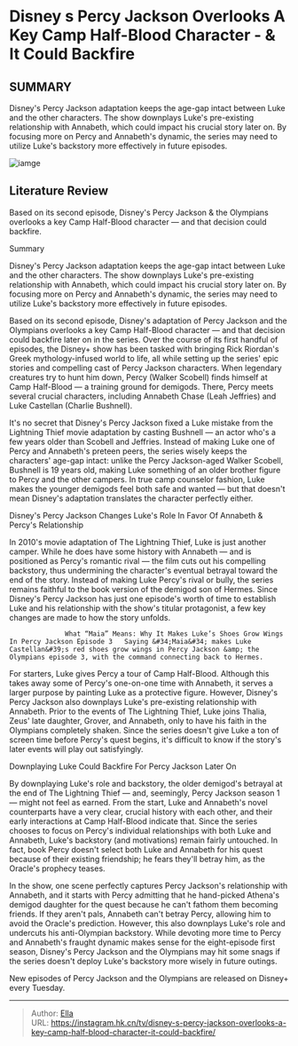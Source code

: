 # Disney s Percy Jackson Overlooks A Key Camp Half-Blood Character - &amp; It Could Backfire


## SUMMARY 



  Disney&#39;s Percy Jackson adaptation keeps the age-gap intact between Luke and the other characters.   The show downplays Luke&#39;s pre-existing relationship with Annabeth, which could impact his crucial story later on.   By focusing more on Percy and Annabeth&#39;s dynamic, the series may need to utilize Luke&#39;s backstory more effectively in future episodes.  

![iamge](https://static1.srcdn.com/wordpress/wp-content/uploads/2024/01/leah-jeffries-as-annabeth-chase-and-tk-as-luke-in-disney-s-percy-jackson.jpg)

## Literature Review
Based on its second episode, Disney&#39;s Percy Jackson &amp; the Olympians overlooks a key Camp Half-Blood character — and that decision could backfire.





Summary

  Disney&#39;s Percy Jackson adaptation keeps the age-gap intact between Luke and the other characters.   The show downplays Luke&#39;s pre-existing relationship with Annabeth, which could impact his crucial story later on.   By focusing more on Percy and Annabeth&#39;s dynamic, the series may need to utilize Luke&#39;s backstory more effectively in future episodes.  







Based on its second episode, Disney&#39;s adaptation of Percy Jackson and the Olympians overlooks a key Camp Half-Blood character — and that decision could backfire later on in the series. Over the course of its first handful of episodes, the Disney&#43; show has been tasked with bringing Rick Riordan&#39;s Greek mythology-infused world to life, all while setting up the series&#39; epic stories and compelling cast of Percy Jackson characters. When legendary creatures try to hunt him down, Percy (Walker Scobell) finds himself at Camp Half-Blood — a training ground for demigods. There, Percy meets several crucial characters, including Annabeth Chase (Leah Jeffries) and Luke Castellan (Charlie Bushnell).

It&#39;s no secret that Disney&#39;s Percy Jackson fixed a Luke mistake from the Lightning Thief movie adaptation by casting Bushnell — an actor who&#39;s a few years older than Scobell and Jeffries. Instead of making Luke one of Percy and Annabeth&#39;s preteen peers, the series wisely keeps the characters&#39; age-gap intact: unlike the Percy Jackson-aged Walker Scobell, Bushnell is 19 years old, making Luke something of an older brother figure to Percy and the other campers. In true camp counselor fashion, Luke makes the younger demigods feel both safe and wanted — but that doesn&#39;t mean Disney&#39;s adaptation translates the character perfectly either.





 Disney&#39;s Percy Jackson Changes Luke&#39;s Role In Favor Of Annabeth &amp; Percy&#39;s Relationship 
          

In 2010&#39;s movie adaptation of The Lightning Thief, Luke is just another camper. While he does have some history with Annabeth — and is positioned as Percy&#39;s romantic rival — the film cuts out his compelling backstory, thus undermining the character&#39;s eventual betrayal toward the end of the story. Instead of making Luke Percy&#39;s rival or bully, the series remains faithful to the book version of the demigod son of Hermes. Since Disney&#39;s Percy Jackson has just one episode&#39;s worth of time to establish Luke and his relationship with the show&#39;s titular protagonist, a few key changes are made to how the story unfolds.

                  What “Maia” Means: Why It Makes Luke’s Shoes Grow Wings In Percy Jackson Episode 3   Saying &#34;Maia&#34; makes Luke Castellan&#39;s red shoes grow wings in Percy Jackson &amp; the Olympians episode 3, with the command connecting back to Hermes.    




For starters, Luke gives Percy a tour of Camp Half-Blood. Although this takes away some of Percy&#39;s one-on-one time with Annabeth, it serves a larger purpose by painting Luke as a protective figure. However, Disney&#39;s Percy Jackson also downplays Luke&#39;s pre-existing relationship with Annabeth. Prior to the events of The Lightning Thief, Luke joins Thalia, Zeus&#39; late daughter, Grover, and Annabeth, only to have his faith in the Olympians completely shaken. Since the series doesn&#39;t give Luke a ton of screen time before Percy&#39;s quest begins, it&#39;s difficult to know if the story&#39;s later events will play out satisfyingly.



 Downplaying Luke Could Backfire For Percy Jackson Later On 
          

By downplaying Luke&#39;s role and backstory, the older demigod&#39;s betrayal at the end of The Lightning Thief — and, seemingly, Percy Jackson season 1 — might not feel as earned. From the start, Luke and Annabeth&#39;s novel counterparts have a very clear, crucial history with each other, and their early interactions at Camp Half-Blood indicate that. Since the series chooses to focus on Percy&#39;s individual relationships with both Luke and Annabeth, Luke&#39;s backstory (and motivations) remain fairly untouched. In fact, book Percy doesn&#39;t select both Luke and Annabeth for his quest because of their existing friendship; he fears they&#39;ll betray him, as the Oracle&#39;s prophecy teases.




In the show, one scene perfectly captures Percy Jackson&#39;s relationship with Annabeth, and it starts with Percy admitting that he hand-picked Athena&#39;s demigod daughter for the quest because he can&#39;t fathom them becoming friends. If they aren&#39;t pals, Annabeth can&#39;t betray Percy, allowing him to avoid the Oracle&#39;s prediction. However, this also downplays Luke&#39;s role and undercuts his anti-Olympian backstory. While devoting more time to Percy and Annabeth&#39;s fraught dynamic makes sense for the eight-episode first season, Disney&#39;s Percy Jackson and the Olympians may hit some snags if the series doesn&#39;t deploy Luke&#39;s backstory more wisely in future outings.

New episodes of Percy Jackson and the Olympians are released on Disney&#43; every Tuesday.



---

> Author: [Ella](https://instagram.hk.cn/)  
> URL: https://instagram.hk.cn/tv/disney-s-percy-jackson-overlooks-a-key-camp-half-blood-character-it-could-backfire/  

